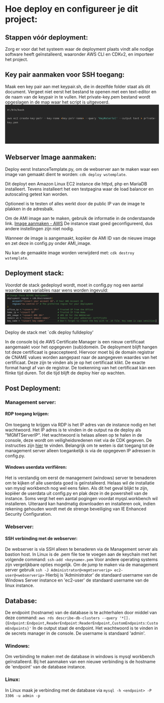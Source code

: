 # Hoe deploy en configureer je dit project:

## Stappen vóór deployment:
Zorg er voor dat het systeem waar de deployment plaats vindt alle nodige software heeft geïnstalleerd, waaronder AWS CLI en CDKv2, en importeer het project.


## Key pair aanmaken voor SSH toegang:
Maak een key pair aan met keypair.sh, die in dezelfde folder staat als dit document. Vergeet niet eerst het bestand te openen met een text-editor en de naam van de keypair in te vullen. Het private-key.pem bestand wordt opgeslagen in de map waar het script is uitgevoerd.
![](/00_includes/project/KeyPair.png)


## Webserver Image aanmaken:

Deploy eerst InstanceTemplate.py, om de webserver aan te maken waar een image van gemaakt dient te worden:
`cdk deploy wstemplate`.

Dit deployt een Amazon Linux EC2 instance die httpd, php en MariaDB installeert. Tevens installeert het een testpagina waar de load balancer en autoscaling getest kan worden.

Optioneel is te testen of alles werkt door de public IP van de image te plakken in de adresbalk.

Om de AMI image aan te maken, gebruik de informatie in de onderstaande link.
[Image aanmaken - AWS](https://docs.aws.amazon.com/AWSEC2/latest/UserGuide/creating-an-ami-ebs.html)
De instance staat goed geconfigureerd, dus andere instellingen zijn niet nodig.

Wanneer de image is aangemaakt, kopiëer de AMI ID van de nieuwe image en zet deze in config.py onder AMI_image.

Nu kan de gemaakte image worden verwijderd met:
`cdk destroy wstemplate`.

## Deployment stack:

*Voordat* de stack gedeployd wordt, moet in config.py nog een aantal waardes van variables naar wens worden ingevuld:
![](/00_includes/project/BeforeDeploySettings.png)


Deploy de stack met `cdk deploy fulldeploy'

In de console bij de AWS Certificate Manager is een nieuw certificaat aangemaakt voor het opgegeven (sub)domein. De deployment blijft hangen tot deze certificaat is geaccepteerd. Hiervoor moet bij de domain registrar de CNAME values worden aangepast naar de aangegeven waardes van het certificaat. Deze zijn te vinden als je op het certificaat klikt. De exacte format hangt af van de registrar. De toekenning van het certificaat kán een flinke tijd duren. Tot die tijd blijft de deploy hier op wachten.

## Post Deployment:

### Management server:

#### RDP toegang krijgen:
Om toegang te krijgen via RDP is het IP adres van de instance nodig en het wachtwoord.
Het IP adres is te vinden in de output na de deploy als "MGMTServerIP". Het wachtwoord is helaas alleen op te halen in de console, deze wordt om veiligheidsredenen niet via de CDK gegeven.
De instructies zijn [hier](https://repost.aws/knowledge-center/retrieve-windows-admin-password) te vinden.
Belangrijk om te weten is dat toegang tot de management server alleen toegankelijk is via de opgegeven IP adressen in config.py.

#### Windows userdata verifiëren:
Het is verstandig om eerst de management (windows) server te benaderen om te kijken of alle userdata goed is geïnstalleerd. Helaas wil de installatie van mysql workbench nog wel eens falen. Als dit het geval blijkt te zijn, kopiëer de userdata uit config.py en plak deze in de powershell van de instance. Soms vergt het een aantal pogingen voordat myqsl.workbench wil installeren. Uiteraard kan handmatig downloaden en installeren ook, indien rekening gehouden wordt met de strenge beveiliging van IE Enhanced Security Configuration.


### Webserver:

#### SSH verbinding met de webserver:
De webserver is via SSH alleen te benaderen via de Management server als bastion host. In Linux is de .pem file toe te voegen aan de keychain met het volgende command:
`ssh-add <keyname>.pem`
Voor andere operating systems zijn vergelijkbare opties mogelijk.
Om de jump te maken via de management server gebruik
`ssh -J Administrator@<mgmtserverip> ec2-user@<webserverip>`
Hierbij is 'Administrator' de standaard username van de Windows Server instance en 'ec2-user' de standaard username van de linux instance.


## Database:

De endpoint (hostname) van de database is te achterhalen door middel van deze command:
`aws rds describe-db-clusters --query '*[].{Endpoint:Endpoint,ReaderEndpoint:ReaderEndpoint,CustomEndpoints:CustomEndpoints}'`
In de output staat de endpoint.
Het wachtwoord is te vinden in de secrets manager in de console.
De username is standaard 'admin'.

### Windows:
Om verbinding te maken met de database in windows is mysql workbench geïnstalleerd. Bij het aanmaken van een nieuwe verbinding is de hostname de 'endpoint' van de database instance. 

### Linux:
In Linux maak je verbinding met de database via
`mysql -h <endpoint> -P 3306 -u admin -p`